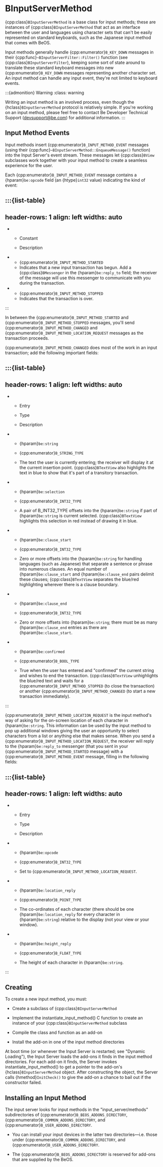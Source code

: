 # BInputServerMethod

{cpp:class}`BInputServerMethod` is a base class for input methods; these
are instances of {cpp:class}`BInputServerMethod` that act as an interface
between the user and languages using character sets that can't be easily
represented on standard keyboards, such as the Japanese input method that
comes with BeOS.

Input methods generally handle {cpp:enumerator}`B_KEY_DOWN` messages in
their {cpp:func}`~BInputServerFilter::Filter()` function (see
{cpp:class}`BInputServerFilter`), keeping some sort of state around to
translate these standard keyboard messages into new
{cpp:enumerator}`B_KEY_DOWN` messages representing another character set.
An input method can handle any input event, they're not limited to keyboard
events.

:::{admonition} Warning
:class: warning






Writing an input method is an involved process, even though the
{hclass}`BInputServerMethod` protocol is relatively simple. If you're
working on an input method, please feel free to contact Be Developer
Technical Support (devsupport@be.com) for additional information.
:::

## Input Method Events

Input methods insert {cpp:enumerator}`B_INPUT_METHOD_EVENT` messages (using
their {cpp:func}`~BInputServerMethod::EnqueueMessage()` function) into the
Input Server's event stream. These messages let {cpp:class}`BView`
subclasses work together with your input method to create a seamless
experience for the user.

Each {cpp:enumerator}`B_INPUT_METHOD_EVENT` message contains a
{hparam}`be:opcode` field (an {htype}`int32` value) indicating the kind of
event:

:::{list-table}
---
header-rows: 1
align: left
widths: auto
---
-
	- Constant

	- Description

-
	- {cpp:enumerator}`B_INPUT_METHOD_STARTED`
	- Indicates that a new input transaction has begun. Add a
		{cpp:class}`BMessenger` in the {hparam}`be:reply_to` field; the receiver of
		the message will use this messenger to communicate with you during the
		transaction.
-
	- {cpp:enumerator}`B_INPUT_METHOD_STOPPED`
	- Indicates that the transaction is over.

:::

In between the {cpp:enumerator}`B_INPUT_METHOD_STARTED` and
{cpp:enumerator}`B_INPUT_METHOD_STOPPED` messages, you'll send
{cpp:enumerator}`B_INPUT_METHOD_CHANGED` and
{cpp:enumerator}`B_INPUT_METHOD_LOCATION_REQUEST` messages as the
transaction proceeds.

{cpp:enumerator}`B_INPUT_METHOD_CHANGED` does most of the work in an input
transaction; add the following important fields:

:::{list-table}
---
header-rows: 1
align: left
widths: auto
---
-
	- Entry

	- Type

	- Description

-
	- {hparam}`be:string`

	- {cpp:enumerator}`B_STRING_TYPE`

	- The text the user is currently entering; the receiver will display it at
the current insertion point. {cpp:class}`BTextView` also highlights the
text in blue to show that it's part of a transitory transaction.

-
	- {hparam}`be:selection`

	- {cpp:enumerator}`B_INT32_TYPE`

	- A pair of B_INT32_TYPE offsets into the {hparam}`be:string` if part of
{hparam}`be:string` is current selected. {cpp:class}`BTextView` highlights
this selection in red instead of drawing it in blue.

-
	- {hparam}`be:clause_start`

	- {cpp:enumerator}`B_INT32_TYPE`

	- Zero or more offsets into the {hparam}`be:string` for handling languages
(such as Japanese) that separate a sentence or phrase into numerous
clauses. An equal number of {hparam}`be:clause_start` and
{hparam}`be:clause_end` pairs delimit these clauses; {cpp:class}`BTextView`
separates the blue/red highlighting wherever there is a clause boundary.

-
	- {hparam}`be:clause_end`

	- {cpp:enumerator}`B_INT32_TYPE`

	- Zero or more offsets into {hparam}`be:string`; there must be as many
{hparam}`be:clause_end` entries as there are {hparam}`be:clause_start`.

-
	- {hparam}`be:confirmed`

	- {cpp:enumerator}`B_BOOL_TYPE`

	- True when the user has entered and "confirmed" the current string and
wishes to end the transaction. {cpp:class}`BTextView` unhighlights the
blue/red text and waits for a {cpp:enumerator}`B_INPUT_METHOD_STOPPED` (to
close the transaction) or another {cpp:enumerator}`B_INPUT_METHOD_CHANGED`
(to start a new transaction immediately).


:::

{cpp:enumerator}`B_INPUT_METHOD_LOCATION_REQUEST` is the input method's way
of asking for the on-screen location of each character in
{hparam}`be:string`. This information can be used by the input method to
pop up additional windows giving the user an opportunity to select
characters from a list or anything else that makes sense. When you send a
{cpp:enumerator}`B_INPUT_METHOD_LOCATION_REQUEST`, the receiver will reply
to the {hparam}`be:reply_to` messenger (that you sent in your
{cpp:enumerator}`B_INPUT_METHOD_STARTED` message) with a
{cpp:enumerator}`B_INPUT_METHOD_EVENT` message, filling in the following
fields:

:::{list-table}
---
header-rows: 1
align: left
widths: auto
---
-
	- Entry

	- Type

	- Description

-
	- {hparam}`be:opcode`

	- {cpp:enumerator}`B_INT32_TYPE`

	- Set to {cpp:enumerator}`B_INPUT_METHOD_LOCATION_REQUEST`.

-
	- {hparam}`be:location_reply`

	- {cpp:enumerator}`B_POINT_TYPE`

	- The co-ordinates of each character (there should be one
{hparam}`be:location_reply` for every character in {hparam}`be:string`)
relative to the display (not your view or your window).

-
	- {hparam}`be:height_reply`

	- {cpp:enumerator}`B_FLOAT_TYPE`

	- The height of each character in {hparam}`be:string`.


:::

## Creating

To create a new input method, you must:

- Create a subclass of {cpp:class}`BInputServerMethod`

- Implement the instantiate_input_method() C function to create an instance
  of your {cpp:class}`BInputServerMethod` subclass

- Compile the class and function as an add-on

- Install the add-on in one of the input method directories

At boot time (or whenever the Input Server is restarted; see "Dynamic
Loading"), the Input Server loads the add-ons it finds in the input method
directories. For each add-on it finds, the Server invokes
instantiate_input_method() to get a pointer to the add-on's
{hclass}`BInputServerMethod` object. After constructing the object, the
Server calls {hmethod}`InitCheck()` to give the add-on a chance to bail out
if the constructor failed.

## Installing an Input Method

The input server looks for input methods in the "input_server/methods"
subdirectories of {cpp:enumerator}`B_BEOS_ADDONS_DIRECTORY`,
{cpp:enumerator}`B_COMMON_ADDONS_DIRECTORY`, and
{cpp:enumerator}`B_USER_ADDONS_DIRECTORY`.

- You can install your input devices in the latter two directories—i.e.
  those under {cpp:enumerator}`B_COMMON_ADDONS_DIRECTORY`, and
  {cpp:enumerator}`B_USER_ADDONS_DIRECTORY`.

- The {cpp:enumerator}`B_BEOS_ADDONS_DIRECTORY` is reserved for add-ons
  that are supplied by the BeOS.
